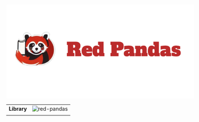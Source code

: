 <div align="center">
  <img src="https://github.com/Yukisschu/red-pandas/blob/main/redpandas.png?raw=true" alt="RedPandas">
</div>


| | |
| --- | --- |
| **Library** | ![red-pandas](https://img.shields.io/badge/red-pandas-red) |
| | |
